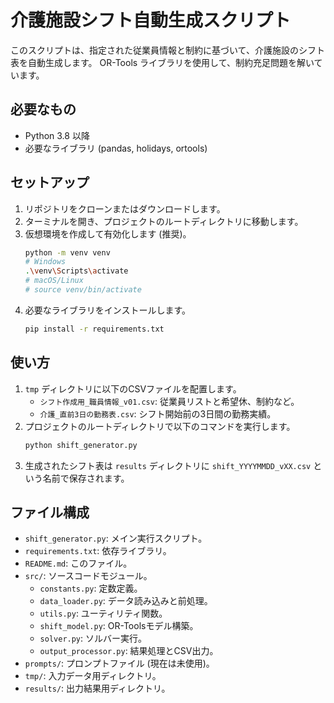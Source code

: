 # 介護施設シフト自動生成スクリプト

このスクリプトは、指定された従業員情報と制約に基づいて、介護施設のシフト表を自動生成します。
OR-Tools ライブラリを使用して、制約充足問題を解いています。

## 必要なもの

*   Python 3.8 以降
*   必要なライブラリ (pandas, holidays, ortools)

## セットアップ

1.  リポジトリをクローンまたはダウンロードします。
2.  ターミナルを開き、プロジェクトのルートディレクトリに移動します。
3.  仮想環境を作成して有効化します (推奨)。
    ```bash
    python -m venv venv
    # Windows
    .\venv\Scripts\activate
    # macOS/Linux
    # source venv/bin/activate
    ```
4.  必要なライブラリをインストールします。
    ```bash
    pip install -r requirements.txt
    ```

## 使い方

1.  `tmp` ディレクトリに以下のCSVファイルを配置します。
    *   `シフト作成用_職員情報_v01.csv`: 従業員リストと希望休、制約など。
    *   `介護_直前3日の勤務表.csv`: シフト開始前の3日間の勤務実績。
2.  プロジェクトのルートディレクトリで以下のコマンドを実行します。
    ```bash
    python shift_generator.py
    ```
3.  生成されたシフト表は `results` ディレクトリに `shift_YYYYMMDD_vXX.csv` という名前で保存されます。

## ファイル構成

*   `shift_generator.py`: メイン実行スクリプト。
*   `requirements.txt`: 依存ライブラリ。
*   `README.md`: このファイル。
*   `src/`: ソースコードモジュール。
    *   `constants.py`: 定数定義。
    *   `data_loader.py`: データ読み込みと前処理。
    *   `utils.py`: ユーティリティ関数。
    *   `shift_model.py`: OR-Toolsモデル構築。
    *   `solver.py`: ソルバー実行。
    *   `output_processor.py`: 結果処理とCSV出力。
*   `prompts/`: プロンプトファイル (現在は未使用)。
*   `tmp/`: 入力データ用ディレクトリ。
*   `results/`: 出力結果用ディレクトリ。 